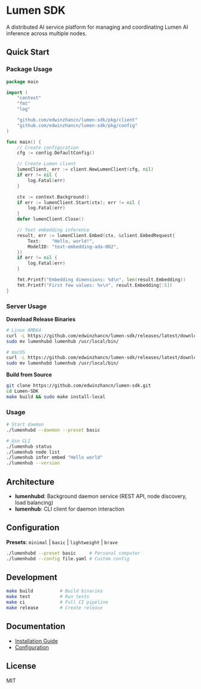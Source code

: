 # Lumen SDK

A distributed AI service platform for managing and coordinating Lumen AI inference across multiple nodes.

## Quick Start


### Package Usage

```go
package main

import (
    "context"
    "fmt"
    "log"

    "github.com/edwinzhancn/lumen-sdk/pkg/client"
    "github.com/edwinzhancn/lumen-sdk/pkg/config"
)

func main() {
    // Create configuration
    cfg := config.DefaultConfig()

    // Create Lumen client
    lumenClient, err := client.NewLumenClient(cfg, nil)
    if err != nil {
        log.Fatal(err)
    }

    ctx := context.Background()
    if err := lumenClient.Start(ctx); err != nil {
        log.Fatal(err)
    }
    defer lumenClient.Close()

    // Text embedding inference
    result, err := lumenClient.Embed(ctx, &client.EmbedRequest{
        Text:    "Hello, world!",
        ModelID: "text-embedding-ada-002",
    })
    if err != nil {
        log.Fatal(err)
    }

    fmt.Printf("Embedding dimensions: %d\n", len(result.Embedding))
    fmt.Printf("First few values: %v\n", result.Embedding[:5])
}
```

### Server Usage

**Download Release Binaries**
```bash
# Linux AMD64
curl -L https://github.com/edwinzhancn/lumen-sdk/releases/latest/download/lumenhub-latest-linux-amd64.tar.gz | tar xz
sudo mv lumenhubd lumenhub /usr/local/bin/

# macOS
curl -L https://github.com/edwinzhancn/lumen-sdk/releases/latest/download/lumenhub-latest-darwin-amd64.tar.gz | tar xz
sudo mv lumenhubd lumenhub /usr/local/bin/
```

**Build from Source**
```bash
git clone https://github.com/edwinzhancn/lumen-sdk.git
cd Lumen-SDK
make build && sudo make install-local
```

### Usage
```bash
# Start daemon
./lumenhubd --daemon --preset basic

# Use CLI
./lumenhub status
./lumenhub node list
./lumenhub infer embed "Hello world"
./lumenhub --version
```

## Architecture

- **lumenhubd**: Background daemon service (REST API, node discovery, load balancing)
- **lumenhub**: CLI client for daemon interaction

## Configuration

**Presets**: `minimal` | `basic` | `lightweight` | `brave`

```bash
./lumenhubd --preset basic     # Personal computer
./lumenhubd --config file.yaml # Custom config
```

## Development

```bash
make build          # Build binaries
make test           # Run tests
make ci             # Full CI pipeline
make release        # Create release
```

## Documentation

- [Installation Guide](docs/installation.md)
- [Configuration](docs/configuration.md)

## License

MIT
